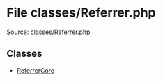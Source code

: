 File classes/Referrer.php
=========

Source: [classes/Referrer.php](https://github.com/PrestaShop/PrestaShop/blob/1.6.0.5/classes/Referrer.php)


Classes
-------

* [ReferrerCore](class.ReferrerCore.md)

